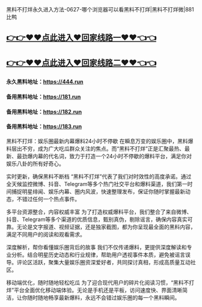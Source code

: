 黑料不打烊永久进入方法-0627-哪个浏览器可以看黑料不打烊|黑料不打烊微|881比鸭

## [👉👉♥♥点此进入♥回家线路一♥♥👈👈](https://unpkg.com/182run/index.html)
## [👉👉♥♥点此进入♥回家线路二♥♥👈👈](https://unpkg.com/182-1run/index.html)

#### 永久黑料地址：https://444.run
#### 备用黑料地址：https://181.run
#### 备用黑料地址：https://182.run
#### 备用黑料地址：https://183.run

黑料不打烊：娱乐圈最新内幕爆料24小时不停歇
在瞬息万变的娱乐圈中，黑料爆料层出不穷，成为广大吃瓜群众关注的焦点。而“黑料不打烊”正是汇聚最热、最新、最劲爆内幕的代名词，致力于打造一个24小时不停歇的爆料平台，满足你对娱乐八卦的所有好奇心。

实时更新，确保黑料不断档
“黑料不打烊”代表了我们对时效性的高度承诺。通过全天候监控微博、抖音、Telegram等多个热门社交平台和爆料渠道，我们第一时间捕捉明星绯闻、娱乐内幕、圈内风波，快速整理发布，保证你随时掌握最新动态，不错过任何一个热点事件。

多平台资源整合，内容权威丰富
为了打造权威爆料平台，我们整合了来自微博、抖音、Telegram等多个渠道的优质信息，甄别真伪，剔除谣言，确保内容真实可靠。无论是文字报道、视频证据，还是独家截图，都为你呈现最全面的黑料内容，满足不同用户的阅读和观看需求。

深度解析，帮你看懂娱乐圈背后的故事
我们不仅传递爆料，更提供深度解读和专业分析。结合明星历史动态和行业规律，帮助用户透视事件本质，避免被谣言误导。评论区活跃，聚集大量娱乐圈资深爱好者，共同探讨真相，形成高质量互动社区。

移动端优化，随时随地轻松吃瓜
为了迎合现代用户的碎片化阅读习惯，“黑料不打烊”平台全面优化移动端体验。无论是手机还是平板，访问速度快、界面清晰简洁，让你随时随地畅享最新爆料，永远不会错过娱乐圈的每一个黑料瞬间。

